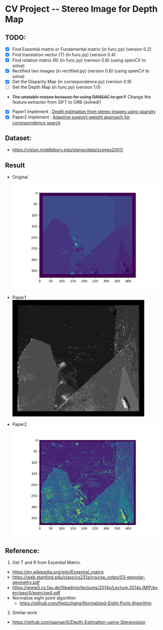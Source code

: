 # CV Project -- Stereo Image for Depth Map
## TODO:
- [X] Find Essential matrix or Fundamental matrix (in func.py) (version 0.2)
- [X] Find translation vector (T) (in func.py) (version 0.4)
- [X] Find rotation matrix (R) (in func.py) (version 0.6) (using openCV to solve)
- [X] Rectified two images (in rectified.py) (version 0.8) (using openCV to solve)
- [X] Get the Disparity Map (in correspondence.py) (version 0.9)
- [ ] Get the Depth Map (in func.py) (version 1.0)
- ~~The unstable reason because for using RANSAC to get F~~ Change the feature extractor from SIFT to ORB (solved!)
- [X] Paper1 implement : [Depth estimation from stereo images using sparsity](https://ieeexplore.ieee.org/document/5655864/ "Paper1")
- [X] Paper2 implement : [Adaptive support-weight approach for correspondence search](https://ieeexplore.ieee.org/document/1597121 "Paper2")

## Dataset:
 - https://vision.middlebury.edu/stereo/data/scenes2001/
 
## Result
- Original  
![Test](/figure/basic.png)

- Paper1  
![Test](/figure/refine_disp.png)

- Paper2  
![Test](/figure/paper2.png)

## Reference:
1. Get T and R from Essential Matrix. 
 - https://en.wikipedia.org/wiki/Essential_matrix
 - https://web.stanford.edu/class/cs231a/course_notes/03-epipolar-geometry.pdf
 - https://www5.cs.fau.de/fileadmin/lectures/2014s/Lecture.2014s.IMIP/exercises/4/exercise4.pdf
 - Normalize eight point algorithm
     - https://github.com/fredzzhang/Normalized-Eight-Point-Algorithm
 
2. Similar work
 - https://github.com/savnani5/Depth-Estimation-using-Stereovision
 
